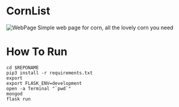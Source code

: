 # CornList
![WebPage](img/CornListPage.png)
Simple web page for corn, all the lovely corn you need

# How To Run
```
cd $REPONAME
pip3 install -r requirements.txt
export
export FLASK_ENV=development
open -a Terminal "`pwd`"
mongod
flask run
```
